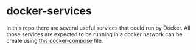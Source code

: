 # docker-services

In this repo there are several useful services that could run by Docker. All those services are expected to be running in a docker network can be create using [this docker-compose](docker-compose.yml) file.